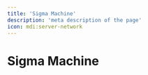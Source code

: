```yaml
---
title: 'Sigma Machine'
description: 'meta description of the page'
icon: mdi:server-network
---
```

# Sigma Machine
